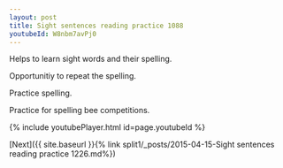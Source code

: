 ```yaml
---
layout: post
title: Sight sentences reading practice 1088
youtubeId: W8nbm7avPj0
---
```

 
 
Helps to learn sight words and their spelling.

Opportunitiy to repeat the spelling. 

Practice spelling. 
 
Practice for spelling bee competitions. 
 
{% include youtubePlayer.html id=page.youtubeId %}
 
 

[Next]({{ site.baseurl }}{% link  split1/_posts/2015-04-15-Sight sentences reading practice 1226.md%})
 

